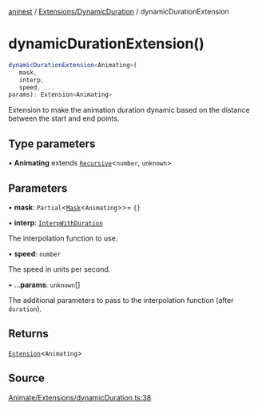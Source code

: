 [aninest](../../../index.md) / [Extensions/DynamicDuration](../index.md) / dynamicDurationExtension

# dynamicDurationExtension()

```ts
dynamicDurationExtension<Animating>(
   mask, 
   interp, 
   speed, ...
params): Extension<Animating>
```

Extension to make the animation duration dynamic based on
the distance between the start and end points.

## Type parameters

• **Animating** extends [`Recursive`](../../../RecursiveHelpers/type-aliases/Recursive.md)\<`number`, `unknown`\>

## Parameters

• **mask**: `Partial`\<[`Mask`](../../../RecursiveHelpers/type-aliases/Mask.md)\<`Animating`\>\>= `{}`

• **interp**: [`InterpWithDuration`](../type-aliases/InterpWithDuration.md)

The interpolation function to use.

• **speed**: `number`

The speed in units per second.

• ...**params**: `unknown`[]

The additional parameters to pass to the interpolation
function (after `duration`).

## Returns

[`Extension`](../../../Extension/type-aliases/Extension.md)\<`Animating`\>

## Source

[Animate/Extensions/dynamicDuration.ts:38](https://github.com/zphrs/aninest/blob/37209a6/src/Animate/Extensions/dynamicDuration.ts#L38)
